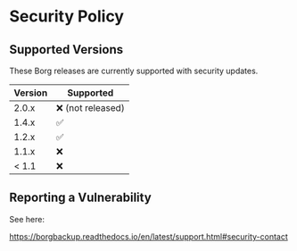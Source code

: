 # Security Policy

## Supported Versions

These Borg releases are currently supported with security updates.

| Version | Supported          |
|---------|--------------------|
| 2.0.x   | :x: (not released) |
| 1.4.x   | :white_check_mark: |
| 1.2.x   | :white_check_mark: |
| 1.1.x   | :x:                |
| < 1.1   | :x:                |

## Reporting a Vulnerability

See here:

https://borgbackup.readthedocs.io/en/latest/support.html#security-contact
